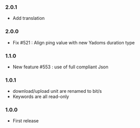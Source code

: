 ### 2.0.1
* Add translation

### 2.0.0
* Fix #521 : Align ping value with new Yadoms duration type

### 1.1.0
* New feature #553 : use of full compliant Json

### 1.0.1
* download/upload unit are renamed to bit/s
* Keywords are all read-only

### 1.0.0
* First release
